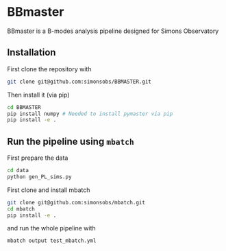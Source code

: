 # BBmaster

BBmaster is a B-modes analysis pipeline designed for Simons Observatory

## Installation

First clone the repository with

```bash
git clone git@github.com:simonsobs/BBMASTER.git
```

Then install it (via pip)

```bash
cd BBMASTER
pip install numpy # Needed to install pymaster via pip
pip install -e .
```

## Run the pipeline using `mbatch`

First prepare the data
```bash
cd data
python gen_PL_sims.py
```

First clone and install mbatch

```bash
git clone git@github.com:simonsobs/mbatch.git
cd mbatch
pip install -e .
```

and run the whole pipeline with

```bash
mbatch output test_mbatch.yml
```